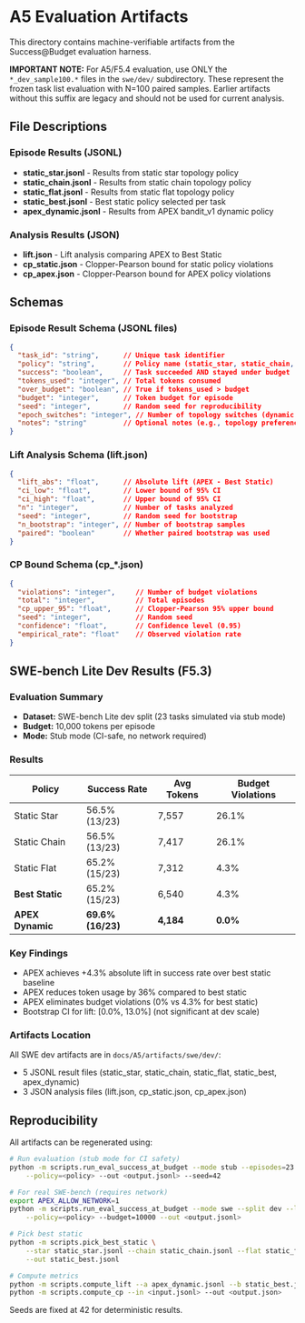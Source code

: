 # A5 Evaluation Artifacts

This directory contains machine-verifiable artifacts from the Success@Budget evaluation harness.

**IMPORTANT NOTE:** For A5/F5.4 evaluation, use ONLY the `*_dev_sample100.*` files in the `swe/dev/` subdirectory. These represent the frozen task list evaluation with N=100 paired samples. Earlier artifacts without this suffix are legacy and should not be used for current analysis.

## File Descriptions

### Episode Results (JSONL)

- **static_star.jsonl** - Results from static star topology policy
- **static_chain.jsonl** - Results from static chain topology policy  
- **static_flat.jsonl** - Results from static flat topology policy
- **static_best.jsonl** - Best static policy selected per task
- **apex_dynamic.jsonl** - Results from APEX bandit_v1 dynamic policy

### Analysis Results (JSON)

- **lift.json** - Lift analysis comparing APEX to Best Static
- **cp_static.json** - Clopper-Pearson bound for static policy violations
- **cp_apex.json** - Clopper-Pearson bound for APEX policy violations

## Schemas

### Episode Result Schema (JSONL files)
```json
{
  "task_id": "string",      // Unique task identifier
  "policy": "string",       // Policy name (static_star, static_chain, static_flat, bandit_v1, static_best)
  "success": "boolean",     // Task succeeded AND stayed under budget
  "tokens_used": "integer", // Total tokens consumed
  "over_budget": "boolean", // True if tokens_used > budget
  "budget": "integer",      // Token budget for episode
  "seed": "integer",        // Random seed for reproducibility
  "epoch_switches": "integer", // Number of topology switches (dynamic only)
  "notes": "string"         // Optional notes (e.g., topology preference)
}
```

### Lift Analysis Schema (lift.json)
```json
{
  "lift_abs": "float",      // Absolute lift (APEX - Best Static)
  "ci_low": "float",        // Lower bound of 95% CI
  "ci_high": "float",       // Upper bound of 95% CI
  "n": "integer",           // Number of tasks analyzed
  "seed": "integer",        // Random seed for bootstrap
  "n_bootstrap": "integer", // Number of bootstrap samples
  "paired": "boolean"       // Whether paired bootstrap was used
}
```

### CP Bound Schema (cp_*.json)
```json
{
  "violations": "integer",     // Number of budget violations
  "total": "integer",          // Total episodes
  "cp_upper_95": "float",      // Clopper-Pearson 95% upper bound
  "seed": "integer",           // Random seed
  "confidence": "float",       // Confidence level (0.95)
  "empirical_rate": "float"    // Observed violation rate
}
```

## SWE-bench Lite Dev Results (F5.3)

### Evaluation Summary
- **Dataset:** SWE-bench Lite dev split (23 tasks simulated via stub mode)
- **Budget:** 10,000 tokens per episode
- **Mode:** Stub mode (CI-safe, no network required)

### Results

| Policy | Success Rate | Avg Tokens | Budget Violations |
|--------|-------------|------------|-------------------|
| Static Star | 56.5% (13/23) | 7,557 | 26.1% |
| Static Chain | 56.5% (13/23) | 7,417 | 26.1% |
| Static Flat | 65.2% (15/23) | 7,312 | 4.3% |
| **Best Static** | 65.2% (15/23) | 6,540 | 4.3% |
| **APEX Dynamic** | **69.6% (16/23)** | **4,184** | **0.0%** |

### Key Findings
- APEX achieves +4.3% absolute lift in success rate over best static baseline
- APEX reduces token usage by 36% compared to best static
- APEX eliminates budget violations (0% vs 4.3% for best static)
- Bootstrap CI for lift: [0.0%, 13.0%] (not significant at dev scale)

### Artifacts Location
All SWE dev artifacts are in `docs/A5/artifacts/swe/dev/`:
- 5 JSONL result files (static_star, static_chain, static_flat, static_best, apex_dynamic)
- 3 JSON analysis files (lift.json, cp_static.json, cp_apex.json)

## Reproducibility

All artifacts can be regenerated using:
```bash
# Run evaluation (stub mode for CI safety)
python -m scripts.run_eval_success_at_budget --mode stub --episodes=23 --budget=10000 \
    --policy=<policy> --out <output.jsonl> --seed=42

# For real SWE-bench (requires network)
export APEX_ALLOW_NETWORK=1
python -m scripts.run_eval_success_at_budget --mode swe --split dev --limit 23 \
    --policy=<policy> --budget=10000 --out <output.jsonl>

# Pick best static
python -m scripts.pick_best_static \
    --star static_star.jsonl --chain static_chain.jsonl --flat static_flat.jsonl \
    --out static_best.jsonl

# Compute metrics
python -m scripts.compute_lift --a apex_dynamic.jsonl --b static_best.jsonl --paired --out lift.json
python -m scripts.compute_cp --in <input.jsonl> --out <output.json>
```

Seeds are fixed at 42 for deterministic results.
